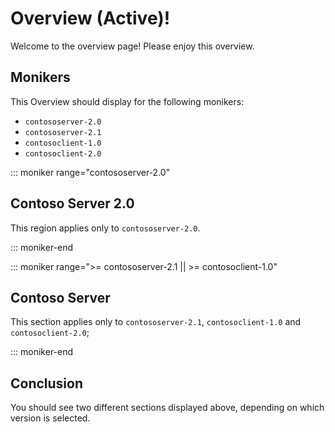 # Overview (Active)!

Welcome to the overview page! Please enjoy this overview.

## Monikers

This Overview should display for the following monikers:

* `contososerver-2.0`
* `contososerver-2.1`
* `contosoclient-1.0`
* `contosoclient-2.0`

::: moniker range="contososerver-2.0"

## Contoso Server 2.0

This region applies only to `contososerver-2.0`.

::: moniker-end

::: moniker range=">= contososerver-2.1 || >= contosoclient-1.0"

## Contoso Server

This section applies only to `contososerver-2.1`, `contosoclient-1.0` and `contosoclient-2.0`;

::: moniker-end

## Conclusion

You should see two different sections displayed above, depending on which version is selected.
